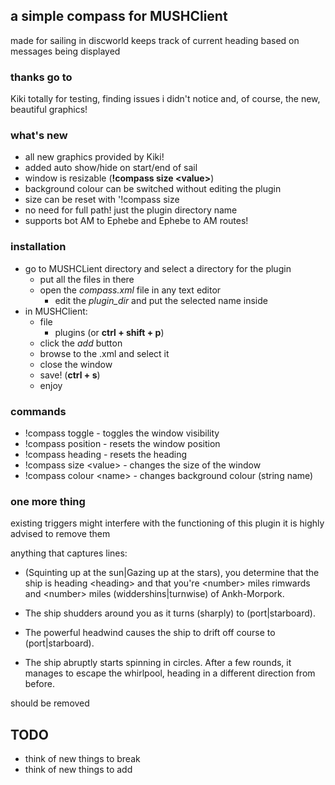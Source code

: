 ## a simple compass for MUSHClient ##

made for sailing in discworld
keeps track of current heading based on messages being displayed

### thanks go to ###

Kiki totally for testing, finding issues i didn't notice and, of course, the new, beautiful graphics!

### what's new ###

* all new graphics provided by Kiki!
* added auto show/hide on start/end of sail
* window is resizable (__!compass size \<value\>__)
* background colour can be switched without editing the plugin
* size can be reset with '!compass size
* no need for full path! just the plugin directory name
* supports bot AM to Ephebe and Ephebe to AM routes!

### installation ###

* go to MUSHCLient directory and select a directory for the plugin 
  * put all the files in there
  * open the _compass.xml_ file in any text editor
    * edit the _plugin_dir_ and put the selected name inside
* in MUSHClient:
  * file
    * plugins (or __ctrl + shift + p__)
  * click the _add_ button
  * browse to the .xml and select it
  * close the window
  * save! (__ctrl + s__)
  * enjoy

### commands ###

* !compass toggle - toggles the window visibility
* !compass position - resets the window position
* !compass heading - resets the heading
* !compass size \<value\> - changes the size of the window
* !compass colour \<name\> - changes background colour (string name)

### one more thing ###

existing triggers might interfere with the functioning of this plugin
it is highly advised to remove them

anything that captures lines:

* (Squinting up at the sun|Gazing up at the stars), you determine that the ship is heading \<heading\> and that you're \<number\> miles rimwards and \<number\> miles (widdershins|turnwise) of Ankh-Morpork.

* The ship shudders around you as it turns (sharply) to (port|starboard).

* The powerful headwind causes the ship to drift off course to (port|starboard).

* The ship abruptly starts spinning in circles.  After a few rounds, it manages to escape the whirlpool, heading in a different direction from before.

should be removed

## TODO ##

* think of new things to break
* think of new things to add
